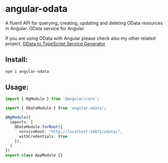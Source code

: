 # angular-odata

A fluent API for querying, creating, updating and deleting OData resources in Angular.
OData service for Angular.

If you are using OData with Angular please check also my other related project, [OData to TypeScript Service Generator](https://github.com/diegomvh/Od2Ts)

## Install:

```bash
npm i angular-odata
```

## Usage:

```typescript
import { NgModule } from '@angular/core';

import { ODataModule } from 'angular-odata';

@NgModule({
  imports: [
    ODataModule.forRoot({
      serviceRoot: "http://localhost:54872/odata/",
      withCredentials: true
    }),
  ]
})
export class AppModule {}
```